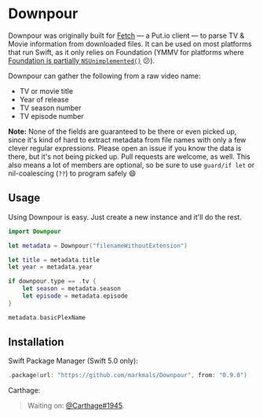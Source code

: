 # Downpour

Downpour was originally built for [Fetch](http://getfetchapp.com) — a Put.io client — to parse TV & Movie information from downloaded files. It can be used on most platforms that run Swift, as it only relies on Foundation (YMMV for platforms where [Foundation is partially `NSUnimplemented()`](https://github.com/apple/swift-corelibs-foundation/blob/master/Docs/Status.md) 😕).

Downpour can gather the following from a raw video name:

* TV or movie title
* Year of release
* TV season number
* TV episode number

**Note:** None of the fields are guaranteed to be there or even picked up, since it's kind of hard to extract metadata from file names with only a few clever regular expressions. Please open an issue if you know the data is there, but it's not being picked up. Pull requests are welcome, as well. This also means a lot of members are optional, so be sure to use `guard/if let` or nil-coalescing (`??`) to program safely 😄

## Usage

Using Downpour is easy. Just create a new instance and it'll do the rest.

```swift
import Downpour

let metadata = Downpour("filenameWithoutExtension")

let title = metadata.title
let year = metadata.year

if downpour.type == .tv {
    let season = metadata.season
    let episode = metadata.episode
}

metadata.basicPlexName
```

## Installation

Swift Package Manager (Swift 5.0 only):

```swift
.package(url: "https://github.com/markmals/Downpour", from: "0.9.0")
```

Carthage:

> Waiting on: [@Carthage#1945](https://github.com/Carthage/Carthage/pull/1945).
